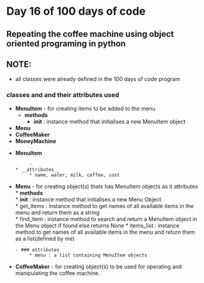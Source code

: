 # Day 16 of 100 days of code


## Repeating the coffee machine using object oriented programing in python
  
## NOTE:
- all classes were already defined in the 100 days of code program


### classes and and their attributes used
- __MenuItem__ - for creating items to be added to the menu
  - __methods__
    - __init__ : instance method that initialises a new MenuItem object  
- __Menu__
- __CoffeeMaker__
- __MoneyMachine__




* __MenuItem__ 
  	        
	       - 
	  * __attributes__  
	       * name, water, milk, coffee, cost

* __Menu__ - for creating object(s) thats has MenuItem objects as it attributes  
      * __methods__  
      	   * __init__ : instance method that initialises a new Menu Object  
	   * get_items : instance method to get names of all available items in the menu and return them as a string  
	   * find_item : instance method to search and return a MenuItem object in the Menu object if found else returns None
	   * items_list : instance method to get names of all available items in the menu and return them as a list(defined by me)

      - ### attributes
      	   * menu : a list containing MenuItem objects
      	   
	   
* __CoffeeMaker__ - for creating object(s) to be used for operating and manipulating the coffee machine. 
	   